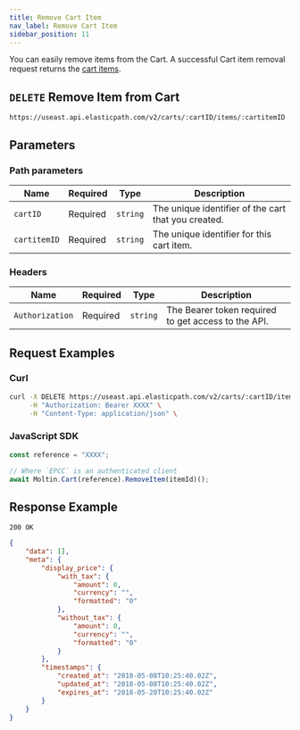 ```yaml
---
title: Remove Cart Item
nav_label: Remove Cart Item
sidebar_position: 11
---
```


You can easily remove items from the Cart. A successful Cart item removal request returns the [cart items](/docs/carts-orders/carts/cart-items/cart-items-overview).

## `DELETE` Remove Item from Cart

```http
https://useast.api.elasticpath.com/v2/carts/:cartID/items/:cartitemID
```

## Parameters

### Path parameters

| Name | Required | Type | Description |
| --- | --- | --- | --- |
| `cartID` | Required | `string` | The unique identifier of the cart that you created. |
| `cartitemID` | Required | `string` | The unique identifier for this cart item. |

### Headers

| Name            | Required | Type     | Description                                         |
| --------------- | -------- | -------- | --------------------------------------------------- |
| `Authorization` | Required | `string` | The Bearer token required to get access to the API. |

## Request Examples

### Curl

```bash
curl -X DELETE https://useast.api.elasticpath.com/v2/carts/:cartID/items/:cartitemID \
     -H "Authorization: Bearer XXXX" \
     -H "Content-Type: application/json" \
```

### JavaScript SDK

```javascript
const reference = "XXXX";

// Where `EPCC` is an authenticated client
await Moltin.Cart(reference).RemoveItem(itemId)();
```

## Response Example

`200 OK`

```json
{
    "data": [],
    "meta": {
        "display_price": {
            "with_tax": {
                "amount": 0,
                "currency": "",
                "formatted": "0"
            },
            "without_tax": {
                "amount": 0,
                "currency": "",
                "formatted": "0"
            }
        },
        "timestamps": {
            "created_at": "2018-05-08T10:25:40.02Z",
            "updated_at": "2018-05-08T10:25:40.02Z",
            "expires_at": "2018-05-20T10:25:40.02Z"
        }
    }
}
```
